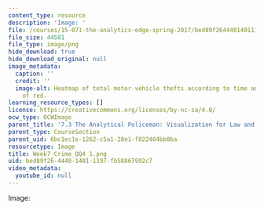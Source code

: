 ```yaml
---
content_type: resource
description: 'Image: '
file: /courses/15-071-the-analytics-edge-spring-2017/bed89f26444014011197fb58867992c7_Week7_Crime_QQ4_1.png
file_size: 44581
file_type: image/png
hide_download: true
hide_download_original: null
image_metadata:
  caption: ''
  credit: ''
  image-alt: Heatmap of total motor vehicle thefts according to time and day in shades
    of red.
learning_resource_types: []
license: https://creativecommons.org/licenses/by-nc-sa/4.0/
ocw_type: OCWImage
parent_title: '7.3 The Analytical Policeman: Visualization for Law and Order'
parent_type: CourseSection
parent_uid: 6bc1ec1e-1262-c5a1-28e1-f822404bb0ba
resourcetype: Image
title: Week7_Crime_QQ4_1.png
uid: bed89f26-4440-1401-1197-fb58867992c7
video_metadata:
  youtube_id: null
---
```

Image: 